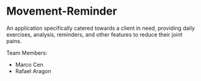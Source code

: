 # Movement-Reminder
An application specifically catered towards a client in need, providing daily exercises, analysis, reminders, and other features to reduce their joint pains. 

Team Members:
- Marco Cen
- Rafael Aragon